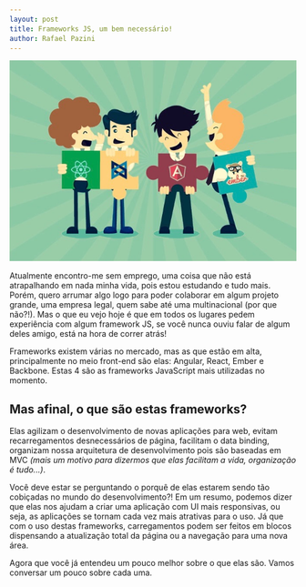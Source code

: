 ```yaml
---
layout: post
title: Frameworks JS, um bem necessário!
author: Rafael Pazini
---
```


![Frameworks JS](/assets/img/posts/frameworks.jpg)

Atualmente encontro-me sem emprego, uma coisa que não está atrapalhando em nada minha vida, pois estou estudando e tudo mais. Porém, quero arrumar algo logo para poder colaborar em algum projeto grande, uma empresa legal, quem sabe até uma multinacional (por que não?!). Mas o que eu vejo hoje é que em todos os lugares pedem experiência com algum framework JS, se você nunca ouviu falar de algum deles amigo, está na hora de correr atrás!<!--more--> 

Frameworks existem várias no mercado, mas as que estão em alta, principalmente no meio front-end são elas: Angular, React, Ember e Backbone. Estas 4 são as frameworks JavaScript mais utilizadas no momento.

Mas afinal, o que são estas frameworks?
---

Elas agilizam o desenvolvimento de novas aplicações para web, evitam recarregamentos desnecessários de página, facilitam o data binding, organizam nossa arquitetura de desenvolvimento pois são baseadas em MVC *(mais um motivo para dizermos que elas facilitam a vida, organização é tudo...)*. 

Você deve estar se perguntando o porquê de elas estarem sendo tão cobiçadas no mundo do desenvolvimento?! Em um resumo, podemos dizer que elas nos ajudam a criar uma aplicação com UI mais responsivas, ou seja, as aplicações se tornam cada vez mais atrativas para o uso. Já que com o uso destas frameworks, carregamentos podem ser feitos em blocos dispensando a atualização total da página ou a navegação para uma nova área.

Agora que você já entendeu um pouco melhor sobre o que elas são. Vamos conversar um pouco sobre cada uma.








